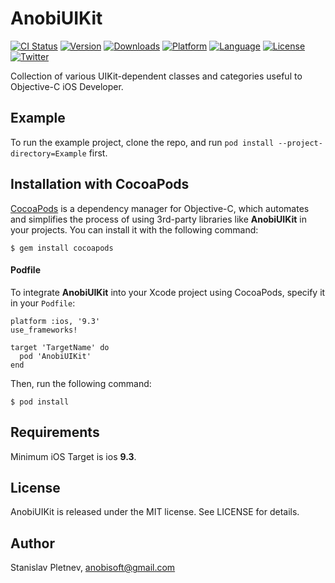 # AnobiUIKit

[![CI Status](http://img.shields.io/travis/Anobisoft/AnobiUIKit.svg?style=flat)](https://travis-ci.org/Anobisoft/AnobiUIKit)
[![Version](https://img.shields.io/cocoapods/v/AnobiUIKit.svg?style=flat)](http://cocoapods.org/pods/AnobiUIKit)
[![Downloads](https://img.shields.io/cocoapods/dt/AnobiUIKit.svg)](http://cocoapods.org/pods/AnobiUIKit)
[![Platform](https://img.shields.io/cocoapods/p/AnobiUIKit.svg?style=flat)](http://cocoapods.org/pods/AnobiUIKit)
[![Language](https://img.shields.io/github/languages/top/Anobisoft/AnobiUIKit.svg)](https://github.com/Anobisoft/AnobiUIKit)
[![License](https://img.shields.io/cocoapods/l/AnobiUIKit.svg?style=flat)](http://cocoapods.org/pods/AnobiUIKit)
[![Twitter](https://img.shields.io/badge/twitter-@Anobisoft-blue.svg?style=flat)](http://twitter.com/Anobisoft)

Collection of various UIKit-dependent classes and categories useful to Objective-C iOS Developer.

## Example

To run the example project, clone the repo, and run `pod install --project-directory=Example` first.

## Installation with CocoaPods
[CocoaPods](http://cocoapods.org/) is a dependency manager for Objective-C, which automates and simplifies the process of using 3rd-party libraries like **AnobiUIKit** in your projects. You can install it with the following command:
```
$ gem install cocoapods
```
#### Podfile
To integrate **AnobiUIKit** into your Xcode project using CocoaPods, specify it in your `Podfile`:

```
platform :ios, '9.3'
use_frameworks!

target 'TargetName' do
  pod 'AnobiUIKit'
end
```
Then, run the following command:
```
$ pod install
```
## Requirements
Minimum iOS Target is ios **9.3**.

## License
AnobiUIKit is released under the MIT license. See LICENSE for details.

## Author
Stanislav Pletnev, anobisoft@gmail.com
